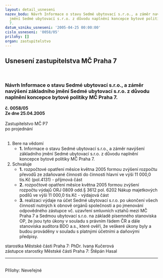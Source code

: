 ```yaml
---
layout: detail_usneseni
nazev_bodu: Návrh Informace o stavu Sedmé ubytovací s.r.o., a záměr navýšení základního
  jmění Sedmé ubytovací s.r.o. z důvodu naplnění koncepce bytové politiky MČ Praha
  7.
datum_vzniku_usneseni: '2005-04-25 00:00:00'
cislo_usneseni: '0058/05'
prilohy: []
organ: zastupitelstvo
---
```

<div id="ucUsn_pList" class="usn">
	<span><h2>Usnesení zastupitelstva MČ Praha 7 </h2>
<br></span><div class="standBody">
<span><h3>Návrh Informace o stavu Sedmé ubytovací s.r.o., a záměr navýšení základního jmění Sedmé ubytovací s.r.o. z důvodu naplnění koncepce bytové politiky MČ Praha 7.</h3></span><div class="center">
		<strong>č. 0058/05</strong><br>
	</div>
<div class="center">
		<strong>Ze dne 25.04.2005</strong><br><br>
	</div>Zastupitelstvo MČ P7<br> po projednání<br><br><ol>
<li>Bere na vědomí<ul><li>
<strong>1.</strong> Informace o stavu Sedmé ubytovací s.r.o., a záměr navýšení základního jmění Sedmé ubytovací s.r.o. z důvodu naplnění koncepce bytové politiky MČ Praha 7.</li></ul>
</li>
<li>Schvaluje<ul>
<li>
<strong>1.</strong> rozpočtové opatření měsíce května 2005 formou zvýšení rozpočtu převodů ze zdaňované činnosti do činnosti hlavní ve výši 11 000,0 tis.Kč (pol.4131) - příjmová část</li>
<li>
<strong>2.</strong> rozpočtové opatření měsíce května 2005 formou zvýšení rozpočtu výdajů ORJ 0809 odd.§ 3612 pol. 6202 Nákup majetkových podílů ve výši 11 000,0 tis.Kč - výdajová část</li>
<li>
<strong>3.</strong> realizaci výdaje na účet Sedmé ubytovací s.r.o. po ukončení všech činností nutných k obnově orgánů společnosti a po jmenování odpovědného zástupce vč. uzavření smluvních vztahů mezi MČ Praha 7 a Sedmou ubytovací s.r.o. na základě písemného stanoviska OP, že jsou tyto úkony v souladu s právním řádem ČR a dále stanoviska auditora BDO a.s., které ověří, že veškeré úkony byly a budou prováděny v souladu s platnými účetními a daňovými předpisy.</li>
</ul>
</li>
</ol>starostka Městské části Praha 7: PhDr. Ivana Kučerová<br>zástupce starostky Městské části Praha 7: Štěpán Hasal<hr>
<br>Přílohy: Neveřejné</div>
</div>